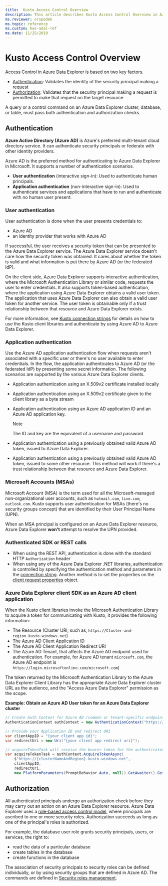```yaml
---
title:  Kusto Access Control Overview
description: This article describes Kusto Access Control Overview in Azure Data Explorer.
ms.reviewer: orspodek
ms.topic: reference
ms.custom: has-adal-ref
ms.date: 11/25/2019
---
```

# Kusto Access Control Overview

Access Control in Azure Data Explorer is based on two key factors.
* [Authentication](#authentication): Validates the identity of the security principal making a request
* [Authorization](#authorization): Validates that the security principal making a request is permitted to make that request on the target resource

A query or a control command on an Azure Data Explorer cluster, database, or table, must pass both authentication and authorization checks.

## Authentication

**Azure Active Directory (Azure AD)** is Azure's preferred multi-tenant cloud directory service. It can authenticate security principals or federate with other identity providers.

Azure AD is the preferred method for authenticating to Azure Data Explorer in Microsoft. It supports a number of authentication scenarios.
* **User authentication** (interactive sign-in): Used to authenticate human principals.
* **Application authentication** (non-interactive sign-in): Used to authenticate services and applications that have to run and authenticate with no human user present.

### User authentication

User authentication is done when the user presents credentials to:
* Azure AD 
* an identity provider that works with Azure AD

If successful, the user receives a security token that can be presented to the Azure Data Explorer service. The Azure Data Explorer service doesn't care how the security token was obtained. It cares about whether the token is valid and what information is put there by Azure AD (or the federated IdP).

On the client side, Azure Data Explorer supports interactive authentication, where the Microsoft Authentication Library or similar code, requests the user to enter credentials. It also supports token-based authentication, where the application using Azure Data Explorer obtains a valid user token. 
The application that uses Azure Data Explorer can also obtain a valid user token for another service. The user token is obtainable only if a trust relationship between that resource and Azure Data Explorer exists.

For more information, see [Kusto connection strings](../../api/connection-strings/kusto.md) for details on how to use the Kusto client libraries and authenticate by using Azure AD to Azure Data Explorer.

### Application authentication

Use the Azure AD application authentication flow when requests aren't associated with a specific user or there's no user available to enter credentials. In the flow, the application authenticates to Azure AD (or the federated IdP) by presenting some secret information. The following scenarios are supported by the various Azure Data Explorer clients.

* Application authentication using an X.509v2 certificate installed locally
* Application authentication using an X.509v2 certificate given to the client library as a byte stream
* Application authentication using an Azure AD application ID and an Azure AD application key.

    > [!NOTE] 
    > The ID and key are the equivalent of a username and password

* Application authentication using a previously obtained valid Azure AD token, issued to Azure Data Explorer.
* Application authentication using a previously obtained valid Azure AD token, issued to some other resource. This method will work if there's a trust relationship between that resource and Azure Data Explorer.

### Microsoft Accounts (MSAs)

Microsoft Account (MSA) is the term used for all the Microsoft-managed non-organizational user accounts, such as `hotmail.com`, `live.com`, `outlook.com`.
Kusto supports user authentication for MSAs (there's no security groups concept) that are identified by their User Principal Name (UPN).

When an MSA principal is configured on an Azure Data Explorer resource, Azure Data Explorer **won't** attempt to resolve the UPN provided.

### Authenticated SDK or REST calls

* When using the REST API, authentication is done with the standard HTTP `Authorization` header
* When using any of the Azure Data Explorer .NET libraries, authentication is controlled by specifying the authentication method and parameters in the [connection string](../../api/connection-strings/kusto.md). Another method is to set the properties on the [client request properties](../../api/netfx/request-properties.md) object.

### Azure Data Explorer client SDK as an Azure AD client application

When the Kusto client libraries invoke the Microsoft Authentication Library to acquire a token for communicating with Kusto, it provides the following information:

* The Resource (Cluster URI, such as, `https://Cluster-and-region.kusto.windows.net`)
* The Azure AD Client Application ID
* The Azure AD Client Application Redirect URI
* The Azure AD Tenant, that affects the Azure AD endpoint used for authentication. For example, for Azure AD tenant `microsoft.com`, the Azure AD endpoint is `https://login.microsoftonline.com/microsoft.com`)

The token returned by the Microsoft Authentication Library to the Azure Data Explorer Client Library has the appropriate Azure Data Explorer cluster URL as the audience, and the "Access Azure Data Explorer" permission as the scope.

**Example: Obtain an Azure AD User token for an Azure Data Explorer cluster**

```csharp
// Create Auth Context for Azure AD (common or tenant-specific endpoint):
AuthenticationContext authContext = new AuthenticationContext("https://login.microsoftonline.com/{Azure AD TenantID or name}");

// Provide your Application ID and redirect URI
var clientAppID = "{your client app id}";
var redirectUri = new Uri("{your client app redirect uri}");

// acquireTokenTask will receive the bearer token for the authenticated user
var acquireTokenTask = authContext.AcquireTokenAsync(
    $"https://{clusterNameAndRegion}.kusto.windows.net",
    clientAppID,
    redirectUri,
    new PlatformParameters(PromptBehavior.Auto, null)).GetAwaiter().GetResult();
```

## Authorization

All authenticated principals undergo an authorization check before they may carry out an action on an Azure Data Explorer resource.
Azure Data Explorer uses a [role-based access control model](role-based-access-control.md), where principals are ascribed to one or more security roles. Authorization succeeds as long as one of the principal's roles is authorized.

For example, the database user role grants security principals, users, or services, the right to:
* read the data of a particular database
* create tables in the database
* create functions in the database

The association of security principals to security roles can be defined individually,
or by using security groups that are defined in Azure AD. The commands are defined in [Security roles management](../security-roles.md).
